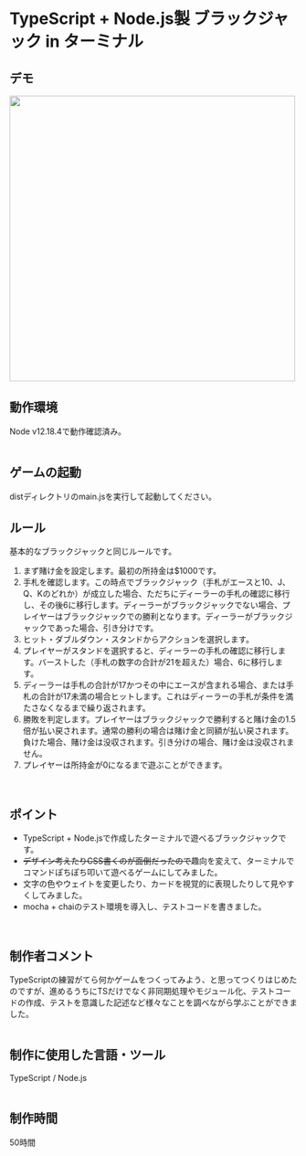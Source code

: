 # TypeScript + Node.js製 ブラックジャック in ターミナル

## デモ
<img src="https://github.com/foolish-pine/blackjack-game/wiki/images/blackjack.gif" width="500">
<br>

## 動作環境
Node v12.18.4で動作確認済み。<br>
<br>

## ゲームの起動
distディレクトリのmain.jsを実行して起動してください。
<br>

## ルール
基本的なブラックジャックと同じルールです。
1. まず賭け金を設定します。最初の所持金は$1000です。
2. 手札を確認します。この時点でブラックジャック（手札がエースと10、J、Q、Kのどれか）が成立した場合、ただちにディーラーの手札の確認に移行し、その後6に移行します。ディーラーがブラックジャックでない場合、プレイヤーはブラックジャックでの勝利となります。ディーラーがブラックジャックであった場合、引き分けです。
3. ヒット・ダブルダウン・スタンドからアクションを選択します。
4. プレイヤーがスタンドを選択すると、ディーラーの手札の確認に移行します。バーストした（手札の数字の合計が21を超えた）場合、6に移行します。
5. ディーラーは手札の合計が17かつその中にエースが含まれる場合、または手札の合計が17未満の場合ヒットします。これはディーラーの手札が条件を満たさなくなるまで繰り返されます。
6. 勝敗を判定します。プレイヤーはブラックジャックで勝利すると賭け金の1.5倍が払い戻されます。通常の勝利の場合は賭け金と同額が払い戻されます。負けた場合、賭け金は没収されます。引き分けの場合、賭け金は没収されません。
7. プレイヤーは所持金が0になるまで遊ぶことができます。
<br>

## ポイント
- TypeScript + Node.jsで作成したターミナルで遊べるブラックジャックです。
- ~~デザイン考えたりCSS書くのが面倒だったので~~趣向を変えて、ターミナルでコマンドぽちぽち叩いて遊べるゲームにしてみました。
- 文字の色やウェイトを変更したり、カードを視覚的に表現したりして見やすくしてみました。
- mocha + chaiのテスト環境を導入し、テストコードを書きました。
<br>

## 制作者コメント
TypeScriptの練習がてら何かゲームをつくってみよう、と思ってつくりはじめたのですが、進めるうちにTSだけでなく非同期処理やモジュール化、テストコードの作成、テストを意識した記述など様々なことを調べながら学ぶことができました。
<br>
<br>

## 制作に使用した言語・ツール
TypeScript / Node.js
<br>
<br>

## 制作時間
50時間
<br>
<br>

